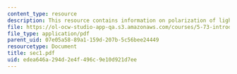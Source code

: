 ```yaml
---
content_type: resource
description: This resource contains information on polarization of light.
file: https://ol-ocw-studio-app-qa.s3.amazonaws.com/courses/5-73-introductory-quantum-mechanics-i-fall-2005/edea646a294d2e4f496c9e10d921d7ee_sec1.pdf
file_type: application/pdf
parent_uid: 07e05a58-89a1-159d-207b-5c56bee24449
resourcetype: Document
title: sec1.pdf
uid: edea646a-294d-2e4f-496c-9e10d921d7ee
---
```

